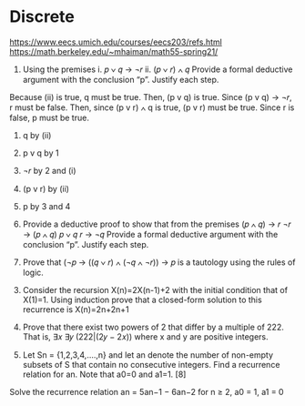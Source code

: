# Discrete

https://www.eecs.umich.edu/courses/eecs203/refs.html
https://math.berkeley.edu/~mhaiman/math55-spring21/

1. Using the premises
i. 𝑝 ∨ 𝑞 → ¬𝑟
ii. (𝑝 ∨ 𝑟) ∧ 𝑞
Provide a formal deductive argument with the conclusion “p”. Justify each step.

Because (ii) is true, q must be true. Then, (p v q) is true. Since (p v q) -> ¬𝑟, r must be false. Then, since (p v r) ∧ q is true, (p v r) must be true. Since r is false, p must be true. 


1. q by (ii)
2. p v q by 1
3. ¬𝑟 by 2 and (i)
4. (p v r) by (ii)
5. p by 3 and 4

2. Provide a deductive proof to show that from the premises
(𝑝 ∧ 𝑞) → 𝑟
¬𝑟 → (𝑝 ∧ 𝑞)
𝑝 ∨ 𝑞
𝑟 → ¬𝑞
Provide a formal deductive argument with the conclusion “p”. Justify each step.

3. Prove that (¬𝑝 → ((𝑞 ∨ 𝑟) ∧ (¬𝑞 ∧ ¬𝑟)) → 𝑝 is a tautology using the rules of logic.

3) Consider the recursion X(n)=2X(n-1)+2 with the initial condition that of X(1)=1. Using induction
prove that a closed-form solution to this recurrence is X(n)=2n+2n+1

1) Prove that there exist two powers of 2 that differ by a multiple of 222. That is,
∃𝑥 ∃𝑦 (222|(2𝑦 − 2𝑥)) where x and y are positive integers.

2) Let Sn = {1,2,3,4,....,n} and let an denote the number of non-empty subsets of S that
contain no consecutive integers. Find a recurrence relation for an. Note that a0=0 and
a1=1. [8]

Solve the recurrence relation an = 5an−1 − 6an−2 for n ≥ 2, a0 = 1, a1 = 0
